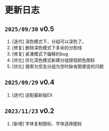 # 更新日志

## `2025/09/30` v0.5

1. [迭代] 深色模式下，分组可以深色了。
2. [修复] 删除深色模式下多余的分割线
3. [修复] 紧凑模式下偏移的bug
4. [优化] 优化深色模式新建分组按钮颜色图标
5. [优化] 搜索为空及分组为空时缺省图便宜的问题

## `2025/09/29` v0.4

1. [迭代] 适配最新版EX


## `2023/11/23` v0.2

1. [新增] 字体复制图标、字体选择图标



